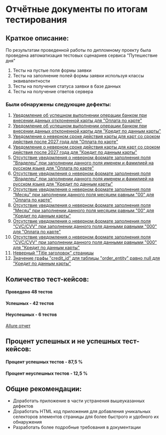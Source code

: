 # Отчётные документы по итогам тестирования

## Краткое описание:

По результатам проведенной работы по дипломному проекту была проведена автоматизация тестовых сценариев сервиса "Путешествие дня"

1. Тесты на пустые поля формы заявки
2. Тесты на заполнение полей формы заявки используя классы эквивалентности
3. Тесты на получения статуса заявки в базе данных
4. Тесты на получение ответов сервера

### Были обнаружены следующие дефекты:

1. [Уведомление об успешном выполнении операции банком при внесении данных отклоненной карты для "Оплата по карте"](https://github.com/bezbiletniy/Diploma/issues/1)
2. [Уведомление об успешном выполнении операции банком при внесении данных отклоненной карты для "Кредит по данным карты"](https://github.com/bezbiletniy/Diploma/issues/2)
3. [Уведомление о неверном сроке действия карты для карт со сроком действия после 2027 года для "Оплата по карте"](https://github.com/bezbiletniy/Diploma/issues/3)
4. [Уведомление о неверном сроке действия карты для карт со сроком действия после 2027 года для "Кредит по данным карты"](https://github.com/bezbiletniy/Diploma/issues/4)
5. [Отсутствие уведомления о неверном формате заполнения поля "Владелец" при заполнении данного поля именем и фамилией на русском языке для "Оплата по карте"](https://github.com/bezbiletniy/Diploma/issues/5)
6. [Отсутствие уведомления о неверном формате заполнения поля "Владелец" при заполнении данного поля именем и фамилией на русском языке для "Кредит по данным карты"](https://github.com/bezbiletniy/Diploma/issues/6)
7. [Отсутствие уведомления о неверном формате заполнения поля "Месяц" при заполнении данного поля месяцем равным "00" для "Оплата по карте"](https://github.com/bezbiletniy/Diploma/issues/7)
8. [Отсутствие уведомления о неверном формате заполнения поля "Месяц" при заполнении данного поля месяцем равным "00" для "Кредит по данным карты"](https://github.com/bezbiletniy/Diploma/issues/8)
9. [Отсутствие уведомления о неверном формате заполнения поля "СVC/CVV" при заполнении данного поля данными равными "000" для "Оплата по карте"](https://github.com/bezbiletniy/Diploma/issues/9)
10. [Отсутствие уведомления о неверном формате заполнения поля "СVC/CVV" при заполнении данного поля данными равными "000" для "Кредит по данным карты"](https://github.com/bezbiletniy/Diploma/issues/10)
11. [Неверный "Title заголовок" страницы](https://github.com/bezbiletniy/Diploma/issues/11)
12. [Значение графы "credit_id" для таблицы "order_entity" равно null для "Кредит по данным карты"](https://github.com/bezbiletniy/Diploma/issues/12)

## Количество тест-кейсов:

#### Проведено 48 тестов
#### Успешных - 42 тестов
#### Неуспешных - 6 тестов

[Allure отчет](https://github.com/bezbiletniy/Diploma/blob/master/image/%D0%9E%D1%82%D1%87%D0%B5%D1%82%20Allure.png)

## Процент успешных и не успешных тест-кейсов:

#### Процент успешных тестов - 87,5 %
#### Процент неуспешных тестов - 12,5 %

## Общие рекомендации:

- Доработать приложение в части устранения вышеуказанных дефектов
- Доработать HTML код приложения для добавления уникальных селекторов элементов страницы для более быстрого и удобного их обнаружения
- Разработать более подробные требования в документации